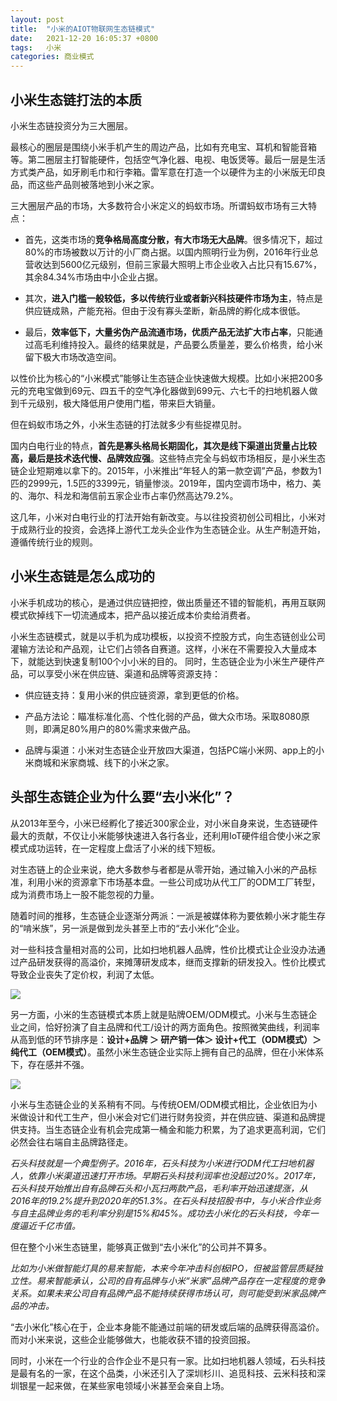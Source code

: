 ```yaml
---
layout: post
title:  "小米的AIOT物联网生态链模式"
date:   2021-12-20 16:05:37 +0800
tags:   小米
categories: 商业模式
---
```


## 小米生态链打法的本质

小米生态链投资分为三大圈层。

最核心的圈层是围绕小米手机产生的周边产品，比如有充电宝、耳机和智能音箱等。第二圈层主打智能硬件，包括空气净化器、电视、电饭煲等。最后一层是生活方式类产品，如牙刷毛巾和行李箱。雷军意在打造一个以硬件为主的小米版无印良品，而这些产品则被落地到小米之家。

三大圈层产品的市场，大多数符合小米定义的蚂蚁市场。所谓蚂蚁市场有三大特点：

+ 首先，这类市场的**竞争格局高度分散，有大市场无大品牌**。很多情况下，超过80%的市场被数以万计的小厂商占据。以国内照明行业为例，2016年行业总营收达到5600亿元级别，但前三家最大照明上市企业收入占比只有15.67%，其余84.34%市场由中小企业占据。

+ 其次，**进入门槛一般较低，多以传统行业或者新兴科技硬件市场为主**，特点是供应链成熟，产能充裕。但由于没有寡头垄断，新品牌的孵化成本很低。

+ 最后，**效率低下，大量劣伪产品流通市场，优质产品无法扩大市占率**，只能通过高毛利维持投入。最终的结果就是，产品要么质量差，要么价格贵，给小米留下极大市场改造空间。

以性价比为核心的“小米模式”能够让生态链企业快速做大规模。比如小米把200多元的充电宝做到69元、四五千的空气净化器做到699元、六七千的扫地机器人做到千元级别，极大降低用户使用门槛，带来巨大销量。

但在蚂蚁市场之外，小米生态链的打法就多少有些捉襟见肘。

国内白电行业的特点，**首先是寡头格局长期固化，其次是线下渠道出货量占比较高，最后是技术迭代慢、品牌效应强**。这些特点完全与蚂蚁市场相反，是小米生态链企业短期难以拿下的。2015年，小米推出“年轻人的第一款空调”产品，参数为1匹的2999元，1.5匹的3399元，销量惨淡。2019年，国内空调市场中，格力、美的、海尔、科龙和海信前五家企业市占率仍然高达79.2%。

这几年，小米对白电行业的打法开始有新改变。与以往投资初创公司相比，小米对于成熟行业的投资，会选择上游代工龙头企业作为生态链企业。从生产制造开始，遵循传统行业的规则。


## 小米生态链是怎么成功的

小米手机成功的核心，是通过供应链把控，做出质量还不错的智能机，再用互联网模式砍掉线下一切流通成本，把产品以接近成本价卖给消费者。

小米生态链模式，就是以手机为成功模板，以投资不控股方式，向生态链创业公司灌输方法论和产品观，让它们占领各自赛道。这样，小米在不需要投入大量成本下，就能达到快速复制100个小小米的目的。
同时，生态链企业为小米生产硬件产品，可以享受小米在供应链、渠道和品牌等资源支持：

+ 供应链支持：复用小米的供应链资源，拿到更低的价格。

+ 产品方法论：瞄准标准化高、个性化弱的产品，做大众市场。采取8080原则，即满足80%用户的80%需求来做产品。

+ 品牌与渠道：小米对生态链企业开放四大渠道，包括PC端小米网、app上的小米商城和米家商城、线下的小米之家。

## 头部生态链企业为什么要“去小米化”？

从2013年至今，小米已经孵化了接近300家企业，对小米自身来说，生态链硬件最大的贡献，不仅让小米能够快速进入各行各业，还利用IoT硬件组合使小米之家模式成功运转，在一定程度上盘活了小米的线下短板。

对生态链上的企业来说，绝大多数参与者都是从零开始，通过输入小米的产品标准，利用小米的资源拿下市场基本盘。一些公司成功从代工厂的ODM工厂转型，成为消费市场上一股不能忽视的力量。


随着时间的推移，生态链企业逐渐分两派：一派是被媒体称为要依赖小米才能生存的“啃米族”，另一派是做到龙头甚至上市的“去小米化“企业。

对一些科技含量相对高的公司，比如扫地机器人品牌，性价比模式让企业没办法通过产品研发获得的高溢价，来摊薄研发成本，继而支撑新的研发投入。性价比模式导致企业丧失了定价权，利润了太低。

![](https://github.com/zzyang/zzyang.github.io/blob/master/_posts/pic/202112201.png?raw=true)
 

另一方面，小米的生态链模式本质上就是贴牌OEM/ODM模式。小米与生态链企业之间，恰好扮演了自主品牌和代工/设计的两方面角色。按照微笑曲线，利润率从高到低的环节排序是：**设计+品牌 ＞ 研产销一体＞ 设计+代工（ODM模式）＞ 纯代工（OEM模式）**。虽然小米生态链企业实际上拥有自己的品牌，但在小米体系下，存在感并不强。

![](https://github.com/zzyang/zzyang.github.io/blob/master/_posts/pic/202112202.png?raw=true)


小米与生态链企业的关系稍有不同。与传统OEM/ODM模式相比，企业依旧为小米做设计和代工生产，但小米会对它们进行财务投资，并在供应链、渠道和品牌提供支持。当生态链企业有机会完成第一桶金和能力积累，为了追求更高利润，它们必然会往右端自主品牌路径走。

<i>石头科技就是一个典型例子。2016年，石头科技为小米进行ODM代工扫地机器人，依靠小米渠道迅速打开市场。早期石头科技利润率也没超过20%。2017年，石头科技开始推出自有品牌石头和小瓦扫两款产品，毛利率开始迅速提涨，从2016年的19.2%提升到2020年的51.3%。在石头科技招股书中，与小米合作业务与自主品牌业务的毛利率分别是15%和45%。成功去小米化的石头科技，今年一度逼近千亿市值。</i>

但在整个小米生态链里，能够真正做到“去小米化”的公司并不算多。

<i>比如为小米做智能灯具的易来智能，本来今年冲击科创板IPO，但被监管层质疑独立性。易来智能承认，公司的自有品牌与小米“米家”品牌产品存在一定程度的竞争关系。如果未来公司自有品牌产品不能持续获得市场认可，则可能受到米家品牌产品的冲击。</i>

“去小米化”核心在于，企业本身能不能通过前端的研发或后端的品牌获得高溢价。而对小米来说，这些企业能够做大，也能收获不错的投资回报。

同时，小米在一个行业的合作企业不是只有一家。比如扫地机器人领域，石头科技是最有名的一家，在这个品类，小米还引入了深圳杉川、追觅科技、云米科技和深圳银星一起来做，在某些家电领域小米甚至会亲自上场。
